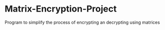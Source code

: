 # Matrix-Encryption-Project
Program to simplify the process of encrypting an decrypting using matrices
